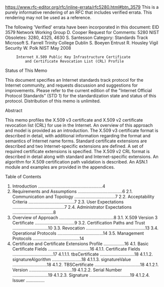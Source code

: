 https://www.rfc-editor.org/rfc/inline-errata/rfc5280.html#btn_3579
This is a purely informative rendering of an RFC that includes verified errata. This rendering may not be used as a reference.

The following 'Verified' errata have been incorporated in this document: EID 3579
Network Working Group                                          D. Cooper
Request for Comments: 5280                                          NIST
Obsoletes: 3280, 4325, 4630                                 S. Santesson
Category: Standards Track                                      Microsoft
                                                              S. Farrell
                                                  Trinity College Dublin
                                                               S. Boeyen
                                                                 Entrust
                                                              R. Housley
                                                          Vigil Security
                                                                 W. Polk
                                                                    NIST
                                                                May 2008


         Internet X.509 Public Key Infrastructure Certificate
             and Certificate Revocation List (CRL) Profile

Status of This Memo

   This document specifies an Internet standards track protocol for the
   Internet community, and requests discussion and suggestions for
   improvements.  Please refer to the current edition of the "Internet
   Official Protocol Standards" (STD 1) for the standardization state
   and status of this protocol.  Distribution of this memo is unlimited.

Abstract

   This memo profiles the X.509 v3 certificate and X.509 v2 certificate
   revocation list (CRL) for use in the Internet.  An overview of this
   approach and model is provided as an introduction.  The X.509 v3
   certificate format is described in detail, with additional
   information regarding the format and semantics of Internet name
   forms.  Standard certificate extensions are described and two
   Internet-specific extensions are defined.  A set of required
   certificate extensions is specified.  The X.509 v2 CRL format is
   described in detail along with standard and Internet-specific
   extensions.  An algorithm for X.509 certification path validation is
   described.  An ASN.1 module and examples are provided in the
   appendices.

Table of Contents

   1. Introduction ....................................................4
   2. Requirements and Assumptions ....................................6
      2.1. Communication and Topology .................................7
      2.2. Acceptability Criteria .....................................7
      2.3. User Expectations ..........................................7
      2.4. Administrator Expectations .................................8
   3. Overview of Approach ............................................8
      3.1. X.509 Version 3 Certificate ................................9
      3.2. Certification Paths and Trust .............................10
      3.3. Revocation ................................................13
      3.4. Operational Protocols .....................................14
      3.5. Management Protocols ......................................14
   4. Certificate and Certificate Extensions Profile .................16
      4.1. Basic Certificate Fields ..................................16
           4.1.1. Certificate Fields .................................17
                  4.1.1.1. tbsCertificate ............................18
                  4.1.1.2. signatureAlgorithm ........................18
                  4.1.1.3. signatureValue ............................18
           4.1.2. TBSCertificate .....................................18
                  4.1.2.1. Version ...................................19
                  4.1.2.2. Serial Number .............................19
                  4.1.2.3. Signature .................................19
                  4.1.2.4. Issuer ...............
